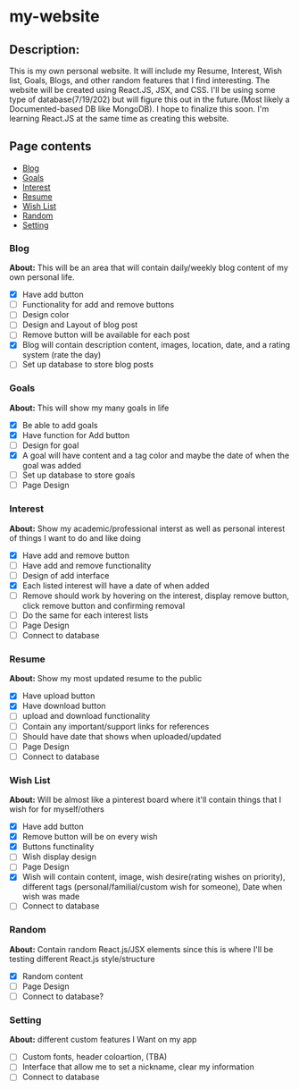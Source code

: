 # my-website

## Description: 
  This is my own personal website. It will include my Resume, Interest, Wish list, Goals, Blogs, and other random features that I find interesting. The website will be created using React.JS, JSX, and CSS. I'll be using some type of database(7/19/202) but will figure this out in the future.(Most likely a Documented-based DB like MongoDB). I hope to finalize this soon. I'm learning React.JS at the same time as creating this website.
## Page contents
  - [Blog](#blog)
  - [Goals](#goals)
  - [Interest](#interest)
  - [Resume](#resume)
  - [Wish List](#wish-list)
  - [Random](#random)
  - [Setting](#setting)

### Blog 
**About:** This will be an area that will contain daily/weekly blog content of my own personal life. 
- [X] Have add button
- [ ] Functionality for add and remove buttons
- [ ] Design color
- [ ] Design and Layout of blog post
- [ ] Remove button will be available for each post
- [X] Blog will contain description content, images, location, date, and a rating system (rate the day)
- [ ] Set up database to store blog posts

### Goals 
**About:** This will show my many goals in life
- [X] Be able to add goals
- [X] Have function for Add button
- [ ] Design for goal
- [X] A goal will have content and a tag color and maybe the date of when the goal was added
- [ ] Set up database to store goals
- [ ] Page Design

### Interest
**About:** Show my academic/professional interst as well as personal interest of things I want to do and like doing
- [X] Have add and remove button
- [ ] Have add and remove functionality
- [ ] Design of add interface
- [X] Each listed interest will have a date of when added
- [ ] Remove should work by hovering on the interest, display remove button, click remove button and confirming removal
- [ ] Do the same for each interest lists
- [ ] Page Design
- [ ] Connect to database

### Resume
**About:** Show my most updated resume to the public
- [X] Have upload button
- [X] Have download button
- [ ] upload and download functionality
- [ ] Contain any important/support links for references
- [ ] Should have date that shows when uploaded/updated
- [ ] Page Design
- [ ] Connect to database

### Wish List
**About:** Will be almost like a pinterest board where it'll contain things that I wish for for myself/others
- [X] Have add button
- [X] Remove button will be on every wish
- [X] Buttons functinality
- [ ] Wish display design
- [ ] Page Design
- [X] Wish will contain content, image, wish desire(rating wishes on priority), different tags (personal/familial/custom wish for someone), Date when wish was made
- [ ] Connect to database

### Random
**About:** Contain random React.js/JSX elements since this is where I'll be testing different React.js style/structure
- [X] Random content
- [ ] Page Design
- [ ] Connect to database?

### Setting
**About:** different custom features I Want on my app
- [ ] Custom fonts, header coloartion, (TBA)
- [ ] Interface that allow me to set a nickname, clear my information
- [ ] Connect to database
